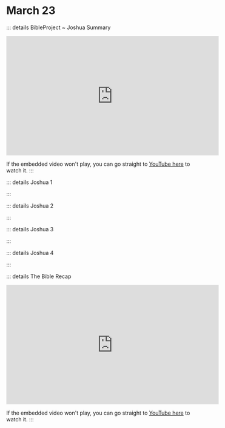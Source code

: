 # March 23

::: details BibleProject ~ Joshua Summary
<iframe width="560" height="315" src="https://www.youtube.com/embed/JqOqJlFF_eU?si=2uCJRejEqXwwTX9G" title="YouTube video player" frameborder="0" allow="accelerometer; autoplay; clipboard-write; encrypted-media; gyroscope; picture-in-picture; web-share" referrerpolicy="strict-origin-when-cross-origin" allowfullscreen></iframe>

If the embedded video won't play, you can go straight to [YouTube here](https://youtu.be/JqOqJlFF_eU?si=2uCJRejEqXwwTX9G) to watch it.
:::

::: details Joshua 1
<!--@include: @/bible/translations/bsb/06_jos/001.md-->
:::

::: details Joshua 2
<!--@include: @/bible/translations/bsb/06_jos/002.md-->
:::

::: details Joshua 3
<!--@include: @/bible/translations/bsb/06_jos/003.md-->
:::

::: details Joshua 4
<!--@include: @/bible/translations/bsb/06_jos/004.md-->
:::

::: details The Bible Recap
<iframe width="560" height="315" src="https://www.youtube.com/embed/bLYmgYQ-PJM" title="YouTube video player" frameborder="0" allow="accelerometer; autoplay; clipboard-write; encrypted-media; gyroscope; picture-in-picture; web-share" referrerpolicy="strict-origin-when-cross-origin" allowfullscreen></iframe>

If the embedded video won't play, you can go straight to [YouTube here](https://youtu.be/bLYmgYQ-PJM) to watch it.
:::